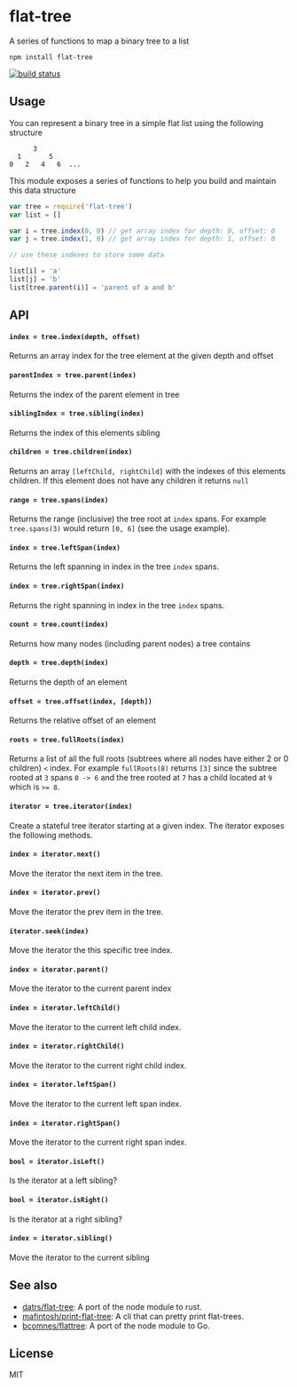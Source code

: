 # flat-tree

A series of functions to map a binary tree to a list

```
npm install flat-tree
```

[![build status](http://img.shields.io/travis/mafintosh/flat-tree.svg?style=flat)](http://travis-ci.org/mafintosh/flat-tree)

## Usage

You can represent a binary tree in a simple flat list using the following structure

```
      3
  1       5
0   2   4   6  ...
```

This module exposes a series of functions to help you build and maintain this data structure

``` js
var tree = require('flat-tree')
var list = []

var i = tree.index(0, 0) // get array index for depth: 0, offset: 0
var j = tree.index(1, 0) // get array index for depth: 1, offset: 0

// use these indexes to store some data

list[i] = 'a'
list[j] = 'b'
list[tree.parent(i)] = 'parent of a and b'
```

## API

#### `index = tree.index(depth, offset)`

Returns an array index for the tree element at the given depth and offset

#### `parentIndex = tree.parent(index)`

Returns the index of the parent element in tree

#### `siblingIndex = tree.sibling(index)`

Returns the index of this elements sibling

#### `children = tree.children(index)`

Returns an array `[leftChild, rightChild]` with the indexes of this elements children.
If this element does not have any children it returns `null`

#### `range = tree.spans(index)`

Returns the range (inclusive) the tree root at `index` spans.
For example `tree.spans(3)` would return `[0, 6]` (see the usage example).

#### `index = tree.leftSpan(index)`

Returns the left spanning in index in the tree `index` spans.

#### `index = tree.rightSpan(index)`

Returns the right spanning in index in the tree `index` spans.

#### `count = tree.count(index)`

Returns how many nodes (including parent nodes) a tree contains

#### `depth = tree.depth(index)`

Returns the depth of an element

#### `offset = tree.offset(index, [depth])`

Returns the relative offset of an element

#### `roots = tree.fullRoots(index)`

Returns a list of all the full roots (subtrees where all nodes have either 2 or 0 children) `<` index.
For example `fullRoots(8)` returns `[3]` since the subtree rooted at `3` spans `0 -> 6` and the tree
rooted at `7` has a child located at `9` which is `>= 8`.

#### `iterator = tree.iterator(index)`

Create a stateful tree iterator starting at a given index.
The iterator exposes the following methods.

#### `index = iterator.next()`

Move the iterator the next item in the tree.

#### `index = iterator.prev()`

Move the iterator the prev item in the tree.

#### `iterator.seek(index)`

Move the iterator the this specific tree index.

#### `index = iterator.parent()`

Move the iterator to the current parent index

#### `index = iterator.leftChild()`

Move the iterator to the current left child index.

#### `index = iterator.rightChild()`

Move the iterator to the current right child index.

#### `index = iterator.leftSpan()`

Move the iterator to the current left span index.

#### `index = iterator.rightSpan()`

Move the iterator to the current right span index.

#### `bool = iterator.isLeft()`

Is the iterator at a left sibling?

#### `bool = iterator.isRight()`

Is the iterator at a right sibling?

#### `index = iterator.sibling()`

Move the iterator to the current sibling

## See also

- [datrs/flat-tree][rs]: A port of the node module to rust.
- [mafintosh/print-flat-tree][print]: A cli that can pretty print flat-trees.
- [bcomnes/flattree][ftg]: A port of the node module to Go.

## License

MIT

[print]: https://github.com/mafintosh/print-flat-tree
[rs]: https://github.com/datrs/flat-tree
[ftg]: https://github.com/bcomnes/flattree

